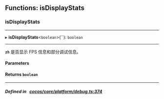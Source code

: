 ## Functions: isDisplayStats

### isDisplayStats


___
▸ **isDisplayStats**<`boolean`\>(``): `boolean`
___



**`zh`** 是否显示 FPS 信息和部分调试信息。




#### Parameters


#### Returns `boolean` 
___


##### Defined in &nbsp;   [cocos/core/platform/debug.ts:374](https://github.com/cocos-creator/engine/blob/c7bf6b8a9/cocos/core/platform/debug.ts#L374)&nbsp;

